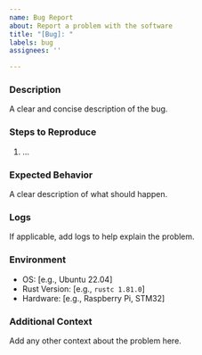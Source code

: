 ```yaml
---
name: Bug Report
about: Report a problem with the software
title: "[Bug]: "
labels: bug
assignees: ''

---
```


### Description
A clear and concise description of the bug.

### Steps to Reproduce
1. ...

### Expected Behavior
A clear description of what should happen.

### Logs
If applicable, add logs to help explain the problem.

### Environment
- OS: [e.g., Ubuntu 22.04]
- Rust Version: [e.g., `rustc 1.81.0`]
- Hardware: [e.g., Raspberry Pi, STM32]

### Additional Context
Add any other context about the problem here.

